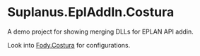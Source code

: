 # Suplanus.EplAddIn.Costura
A demo project for showing merging DLLs for EPLAN API addin.

Look into [Fody.Costura](https://github.com/Fody/Costura) for configurations.

